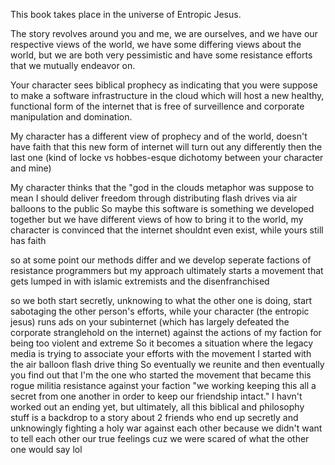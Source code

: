 This book takes place in the universe of Entropic Jesus. 

The story revolves around you and me, we are ourselves, and we have our respective views of the world, we have some differing views about the world, but we are both very pessimistic and have some resistance efforts that we mutually endeavor on.

Your character sees biblical prophecy as indicating that you were suppose to make a software infrastructure in the cloud which will host a new healthy, functional form of the internet that is free of surveillence and corporate manipulation and domination.

My character has a different view of prophecy and of the world, doesn't have faith that this new form of internet will turn out any differently then the last one (kind of locke vs hobbes-esque dichotomy between your character and mine)

My character thinks that the "god in the clouds metaphor was suppose to mean I should deliver freedom through distributing flash drives via air balloons to the public
So maybe this software is something we developed together but we have different views of how to bring it to the world, my character is convinced that the internet shouldnt even exist, while yours still has faith

so at some point our methods differ and we develop seperate factions of resistance programmers
but my approach ultimately starts a movement that gets lumped in with islamic extremists and the disenfranchised

so we both start secretly, unknowing to what the other one is doing, start sabotaging the other person's efforts, while your character (the entropic jesus) runs ads on your subinternet (which has largely defeated the corporate stranglehold on the internet) against the actions of my faction for being too violent and extreme
So it becomes a situation where the legacy media is trying to associate your efforts with the movement I started with the air balloon flash drive thing
So eventually we reunite and then eventually you find out that I'm the one who started the movement that became this rogue militia resistance against your faction
"we working keeping this all a secret from one another in order to keep our friendship intact."
I havn't worked out an ending yet, but ultimately, all this biblical and philosophy stuff is a backdrop to a story about 2 friends who end up secretly and unknowingly fighting a holy war against each other because we didn't want to tell each other our true feelings cuz we were scared of what the other one would say lol
